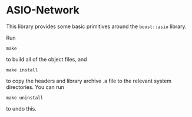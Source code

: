 # ASIO-Network

This library provides some basic primitives around the `boost::asio` library. 


Run 


`make`


to build all of the object files, and 


`make install`


to copy the headers and library archive .a file to the relevant system directories. You can run 


`make uninstall`


to undo this. 